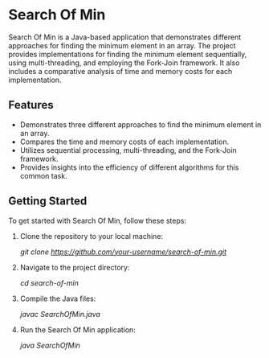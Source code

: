 # Search Of Min

Search Of Min is a Java-based application that demonstrates different approaches for finding the minimum element in an array. The project provides implementations for finding the minimum element sequentially, using multi-threading, and employing the Fork-Join framework. It also includes a comparative analysis of time and memory costs for each implementation.

## Features

- Demonstrates three different approaches to find the minimum element in an array.
- Compares the time and memory costs of each implementation.
- Utilizes sequential processing, multi-threading, and the Fork-Join framework.
- Provides insights into the efficiency of different algorithms for this common task.

## Getting Started

To get started with Search Of Min, follow these steps:

1. Clone the repository to your local machine:

    _git clone https://github.com/your-username/search-of-min.git_

2. Navigate to the project directory:

    _cd search-of-min_

3. Compile the Java files:

    _javac SearchOfMin.java_

4. Run the Search Of Min application:

    _java SearchOfMin_